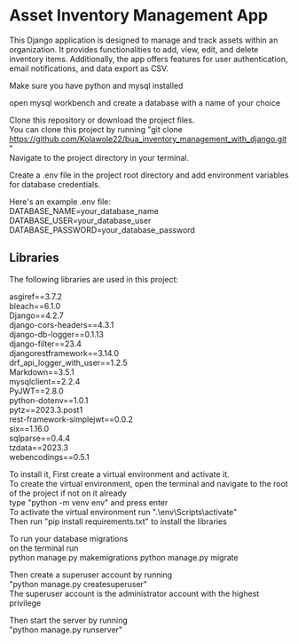 # Asset Inventory Management App
This Django application is designed to manage and track assets within an organization. It provides functionalities to add, view, edit, and delete inventory items. Additionally, the app offers features for user authentication, email notifications, and data export as CSV.

Make sure you have python and mysql installed

open mysql workbench and create a database with a name of your choice

  
Clone this repository or download the project files.  
You can clone this project by running "git clone https://github.com/Kolawole22/bua_inventory_management_with_django.git"   
Navigate to the project directory in your terminal.

Create a .env file in the project root directory and add environment variables for database credentials.  

Here's an example .env file:  
DATABASE_NAME=your_database_name  
DATABASE_USER=your_database_user  
DATABASE_PASSWORD=your_database_password

## Libraries
The following libraries are used in this project:

asgiref==3.7.2  
bleach==6.1.0  
Django==4.2.7  
django-cors-headers==4.3.1  
django-db-logger==0.1.13  
django-filter==23.4  
djangorestframework==3.14.0  
drf_api_logger_with_user==1.2.5  
Markdown==3.5.1  
mysqlclient==2.2.4  
PyJWT==2.8.0  
python-dotenv==1.0.1  
pytz==2023.3.post1  
rest-framework-simplejwt==0.0.2  
six==1.16.0  
sqlparse==0.4.4  
tzdata==2023.3  
webencodings==0.5.1

To install it, First create a virtual environment and activate it.    
To create the virtual environment, open the terminal and navigate to the root of the project if not on it already    
type "python -m venv env" and press enter    
To activate the virtual environment run ".\env\Scripts\activate"  
Then run "pip install requirements.txt" to install the libraries

  
To run your database migrations  
on the terminal run  
python manage.py makemigrations
python manage.py migrate

  
Then create a superuser account by running  
"python manage.py createsuperuser"  
The superuser account is the administrator account with the highest privilege

  
Then start the server by running  
"python manage.py runserver"




